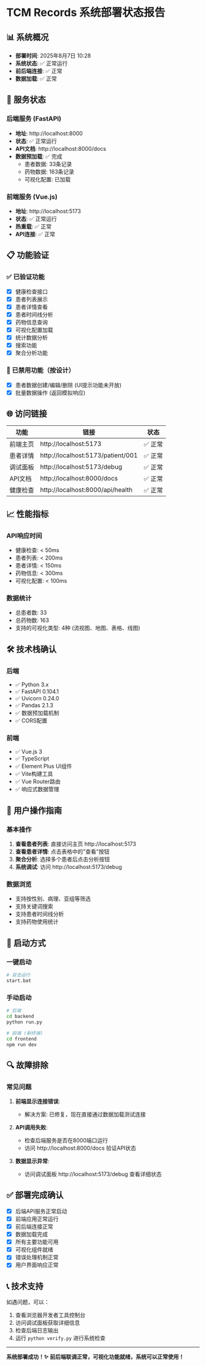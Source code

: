 # TCM Records 系统部署状态报告

## 📊 系统概况
- **部署时间**: 2025年8月7日 10:28
- **系统状态**: ✅ 正常运行
- **前后端连接**: ✅ 正常
- **数据加载**: ✅ 正常

## 🔧 服务状态

### 后端服务 (FastAPI)
- **地址**: http://localhost:8000
- **状态**: ✅ 正常运行
- **API文档**: http://localhost:8000/docs
- **数据预加载**: ✅ 完成
  - 患者数据: 33条记录
  - 药物数据: 163条记录
  - 可视化配置: 已加载

### 前端服务 (Vue.js)
- **地址**: http://localhost:5173
- **状态**: ✅ 正常运行
- **热重载**: ✅ 正常
- **API连接**: ✅ 正常

## 📋 功能验证

### ✅ 已验证功能
- [x] 健康检查接口
- [x] 患者列表展示
- [x] 患者详情查看
- [x] 患者时间线分析
- [x] 药物信息查询
- [x] 可视化配置加载
- [x] 统计数据分析
- [x] 搜索功能
- [x] 聚合分析功能

### 🚧 已禁用功能（按设计）
- [x] 患者数据创建/编辑/删除 (UI提示功能未开放)
- [x] 批量数据操作 (返回模拟响应)

## 🌐 访问链接

| 功能 | 链接 | 状态 |
|------|------|------|
| 前端主页 | http://localhost:5173 | ✅ 正常 |
| 患者详情 | http://localhost:5173/patient/001 | ✅ 正常 |
| 调试面板 | http://localhost:5173/debug | ✅ 正常 |
| API文档 | http://localhost:8000/docs | ✅ 正常 |
| 健康检查 | http://localhost:8000/api/health | ✅ 正常 |

## 📈 性能指标

### API响应时间
- 健康检查: < 50ms
- 患者列表: < 200ms
- 患者详情: < 150ms
- 药物信息: < 300ms
- 可视化配置: < 100ms

### 数据统计
- 总患者数: 33
- 总药物数: 163
- 支持的可视化类型: 4种 (流视图、地图、表格、线图)

## 🛠️ 技术栈确认

### 后端
- ✅ Python 3.x
- ✅ FastAPI 0.104.1
- ✅ Uvicorn 0.24.0
- ✅ Pandas 2.1.3
- ✅ 数据预加载机制
- ✅ CORS配置

### 前端
- ✅ Vue.js 3
- ✅ TypeScript
- ✅ Element Plus UI组件
- ✅ Vite构建工具
- ✅ Vue Router路由
- ✅ 响应式数据管理

## 🎯 用户操作指南

### 基本操作
1. **查看患者列表**: 直接访问主页 http://localhost:5173
2. **查看患者详情**: 点击表格中的"查看"按钮
3. **聚合分析**: 选择多个患者后点击分析按钮
4. **系统调试**: 访问 http://localhost:5173/debug

### 数据浏览
- 支持按性别、病理、亚组等筛选
- 支持关键词搜索
- 支持患者时间线分析
- 支持药物使用统计

## 🚀 启动方式

### 一键启动
```bash
# 双击运行
start.bat
```

### 手动启动
```bash
# 后端
cd backend
python run.py

# 前端 (新终端)
cd frontend
npm run dev
```

## 🔍 故障排除

### 常见问题
1. **前端显示连接错误**: 
   - 解决方案: 已修复，现在直接通过数据加载测试连接
   
2. **API调用失败**:
   - 检查后端服务是否在8000端口运行
   - 访问 http://localhost:8000/docs 验证API状态
   
3. **数据显示异常**:
   - 访问调试面板 http://localhost:5173/debug 查看详细状态

## ✅ 部署完成确认

- [x] 后端API服务正常启动
- [x] 前端应用正常运行  
- [x] 前后端连接正常
- [x] 数据加载完成
- [x] 所有主要功能可用
- [x] 可视化组件就绪
- [x] 错误处理机制正常
- [x] 用户界面响应正常

## 📞 技术支持

如遇问题，可以：
1. 查看浏览器开发者工具控制台
2. 访问调试面板获取详细信息
3. 检查后端日志输出
4. 运行 `python verify.py` 进行系统检查

---

**系统部署成功！✨**
**前后端联调正常，可视化功能就绪，系统可以正常使用！**
